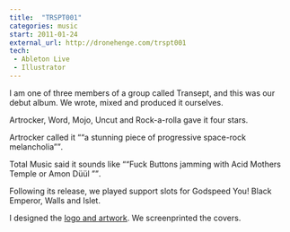 ```yaml
---
title:  "TRSPT001"
categories: music
start: 2011-01-24
external_url: http://dronehenge.com/trspt001
tech:
 - Ableton Live
 - Illustrator
---
```

I am one of three members of a group called Transept, and this was our debut album. We wrote, mixed and produced it ourselves.

Artrocker, Word, Mojo, Uncut and Rock-a-rolla gave it four stars.

Artrocker called it <q>“a stunning piece of progressive space-rock melancholia”</q>.

Total Music said it sounds like <q>“Fuck Buttons jamming with Acid Mothers Temple or Amon Düül ”</q>.

Following its release, we played support slots for Godspeed You! Black Emperor, Walls and Islet.

I designed the <a href="#transept-trspt001" class="lightbox">logo and artwork</a>. We screenprinted the covers.

<div class="lightbox-content" id="transept-trspt001">
  <img data-src="/image/transept_trspt001_front.png" alt="" />
  <img data-src="/image/transept_trspt001_back.png" alt="" />
  <img data-src="/image/transept_trspt001_rmx.png" alt="" />
</div>